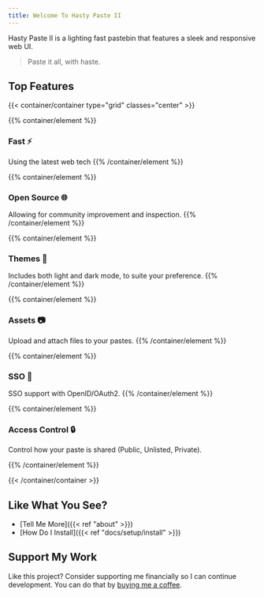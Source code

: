 ```yaml
---
title: Welcome To Hasty Paste II
---
```

Hasty Paste II is a lighting fast pastebin that features a sleek and responsive web UI.

> Paste it all, with haste.

## Top Features

{{< container/container type="grid" classes="center" >}}

{{% container/element %}}
### Fast ⚡️
Using the latest web tech
{{% /container/element %}}

{{% container/element %}}
### Open Source 🌐
Allowing for community improvement and inspection.
{{% /container/element %}}

{{% container/element %}}
### Themes 🌙
Includes both light and dark mode, to suite your preference.
{{% /container/element %}}

{{% container/element %}}
### Assets 📷
Upload and attach files to your pastes.
{{% /container/element %}}

{{% container/element %}}
### SSO 🔑
SSO support with OpenID/OAuth2.
{{% /container/element %}}

{{% container/element %}}
### Access Control 🔒
Control how your paste is shared (Public, Unlisted, Private).

{{% /container/element %}}

{{< /container/container >}}

## Like What You See?
- [Tell Me More]({{< ref "about" >}})
- [How Do I Install]({{< ref "docs/setup/install" >}})

## Support My Work
Like this project? Consider supporting me financially so I can continue development. You can do that by [buying me a coffee](https://www.buymeacoffee.com/leospratt).

